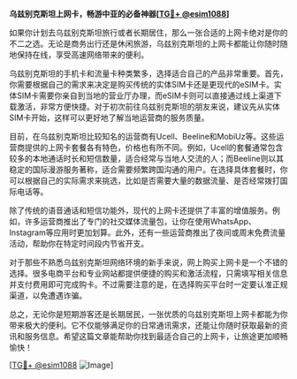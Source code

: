**乌兹别克斯坦上网卡，畅游中亚的必备神器[[TG💪+ @esim1088](https://t.me/s/esim1088)]**

如果你计划去乌兹别克斯坦旅行或者长期居住，那么一张合适的上网卡绝对是你的不二之选。无论是商务出行还是休闲旅游，乌兹别克斯坦的上网卡都能让你随时随地保持在线，享受高速网络带来的便利。

乌兹别克斯坦的手机卡和流量卡种类繁多，选择适合自己的产品非常重要。首先，你需要根据自己的需求来决定是购买传统的实体SIM卡还是更现代的eSIM卡。实体SIM卡需要你亲自到当地的营业厅办理，而eSIM卡则可以直接通过线上渠道下载激活，非常方便快捷。对于初次前往乌兹别克斯坦的朋友来说，建议先从实体SIM卡开始，这样可以更好地了解当地运营商的服务质量。

目前，在乌兹别克斯坦比较知名的运营商有Ucell、Beeline和MobiUz等。这些运营商提供的上网卡套餐各有特色，价格也有所不同。例如，Ucell的套餐通常包含较多的本地通话时长和短信数量，适合经常与当地人交流的人；而Beeline则以其稳定的国际漫游服务著称，适合需要频繁跨国沟通的用户。在选择具体套餐时，你可以根据自己的实际需求来挑选，比如是否需要大量的数据流量、是否经常拨打国际电话等。

除了传统的语音通话和短信功能外，现代的上网卡还提供了丰富的增值服务。例如，许多运营商推出了专门的社交媒体流量包，让你在使用WhatsApp、Instagram等应用时更加划算。此外，还有一些运营商推出了夜间或周末免费流量活动，帮助你在特定时间段内节省开支。

对于那些不熟悉乌兹别克斯坦网络环境的新手来说，网上购买上网卡是一个不错的选择。很多电商平台和专业网站都提供便捷的购买和激活流程，只需填写相关信息并支付费用即可完成购卡。不过需要注意的是，在选择购买平台时一定要认准正规渠道，以免遭遇诈骗。

总之，无论你是短期游客还是长期居民，一张优质的乌兹别克斯坦上网卡都能为你带来极大的便利。它不仅能够满足你的日常通讯需求，还能让你随时获取最新的资讯和服务信息。希望这篇文章能帮助你找到最适合自己的上网卡，让旅途更加顺畅愉快！

[[TG💪+ @esim1088](https://t.me/s/esim1088) ![Image](https://i.postimg.cc/4NQfJmqS/Snipaste-2025-05-13-00-14-12.png)]
